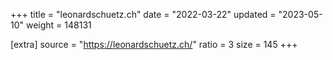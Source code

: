 +++
title = "leonardschuetz.ch"
date = "2022-03-22"
updated = "2023-05-10"
weight = 148131

[extra]
source = "https://leonardschuetz.ch/"
ratio = 3
size = 145
+++
